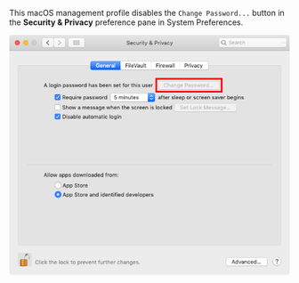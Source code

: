 This macOS management profile disables the `Change Password...` button in the **Security & Privacy** preference pane in System Preferences.

![](images/DisableSecurityPasswordChangeButton.png)